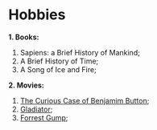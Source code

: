 # Hobbies
**1. Books:**
  1. Sapiens: a Brief History of Mankind;
  2. A Brief History of Time;
  3. A Song of Ice and Fire;

**2. Movies:**
  1. [The Curious Case of Benjamim Button](https://www.imdb.com/title/tt0421715/);
  2. [Gladiator](https://www.imdb.com/title/tt0172495);
  3. [Forrest Gump](https://www.imdb.com/title/tt0109830);
